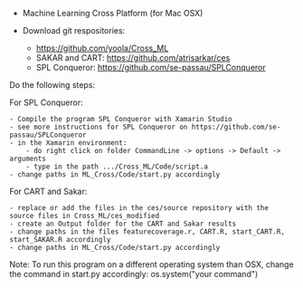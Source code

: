- Machine Learning Cross Platform (for Mac OSX)

- Download git respositories: 
	- https://github.com/yoola/Cross_ML
	- SAKAR and CART: https://github.com/atrisarkar/ces
	- SPL Conqueror: https://github.com/se-passau/SPLConqueror


Do the following steps:

For SPL Conqueror:  

	- Compile the program SPL Conqueror with Xamarin Studio  
	- see more instructions for SPL Conqueror on https://github.com/se-passau/SPLConqueror  
	- in the Xamarin environment:  
		- do right click on folder CommandLine -> options -> Default -> arguments  
		- type in the path .../Cross_ML/Code/script.a  
	- change paths in ML_Cross/Code/start.py accordingly  


For CART and Sakar:  

	- replace or add the files in the ces/source repository with the source files in Cross_ML/ces_modified  
	- create an Output folder for the CART and Sakar results  
	- change paths in the files featurecoverage.r, CART.R, start_CART.R, start_SAKAR.R accordingly  
	- change paths in ML_Cross/Code/start.py accordingly  


Note: To run this program on a different operating system than OSX, change the command in start.py accordingly: os.system("your command")
